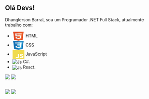 ## Olá Devs!

   Dhanglerson Barral, sou um Programador .NET Full Stack, atualmente trabalho com:
   - <img align="center" alt="HTML" height="30" width="40" src="https://raw.githubusercontent.com/devicons/devicon/master/icons/html5/html5-original.svg"> HTML 
   - <img align="center" alt="CSS" height="30" width="40" src="https://raw.githubusercontent.com/devicons/devicon/master/icons/css3/css3-original.svg"> CSS
   - <img align="center" alt="Js" height="30" width="40" src="https://raw.githubusercontent.com/devicons/devicon/master/icons/javascript/javascript-plain.svg"> JavaScript
   - <img align="center" alt="Js" height="30" width="60" src="https://img.shields.io/badge/C%23-239120?style=for-the-badge&logo=c-sharp&logoColor=white)](https://docs.microsoft.com/en-us/dotnet/csharp/"> C#.
   - <img align="center" alt="Js" height="30" width="60" src="https://img.shields.io/badge/React-20232A?style=for-the-badge&logo=react&logoColor=61DAFB"> React.

   <img heigth="180em" src="https://github-readme-stats.vercel.app/api?username=Barral13&show_icons=true&theme=radical"/>
   <img height="196em" src="https://github-readme-stats.vercel.app/api/top-langs/?username=Barral13&layout=compact&langs_count=6&theme=tokyonight"/>
      
 <br>
 
 ##

 <div>
    <a href="https://www.linkedin.com/in/dhanglerson/(https://www.linkedin.com/in/dhanglerson-dev/)" target="_blank"><img src="https://img.shields.io/badge/-LinkedIn-%230077B5?style=for-the-badge&logo=linkedin&logoColor=white" target="_blank"></a>
    <a href="https://www.instagram.com/barral_dhanglerson/" target="_blank"><img src="https://img.shields.io/badge/-Instagram-%23E4405F?style=for-the-badge&logo=instagram&logoColor=white" target="_blank"></a>
 </div>
